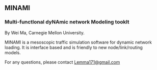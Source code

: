 ## MINAMI

### Multi-functIonal dyNAmic network Modeling tookIt

By Wei Ma, Carnegie Mellon University. 

MINAMI is a mesoscopic traffic simulation software for dynamic network loading. It is interface based and is friendly to new node/link/routing models.

For any questions, please contact Lemma171@gmail.com
